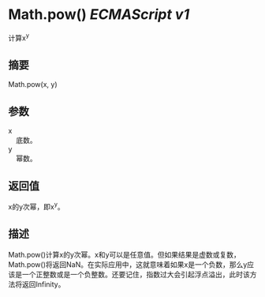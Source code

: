 # Math.pow() _ECMAScript v1_

计算x<sup>y</sup>

## 摘要

Math.pow(x, y)

## 参数

x  
    底数。  
y  
    幂数。

## 返回值

x的y次幂，即x<sup>y</sup>。

## 描述

Math.pow()计算x的y次幂。x和y可以是任意值。但如果结果是虚数或复数，Math.pow()将返回NaN。在实际应用中，这就意味着如果x是一个负数，那么y应该是一个正整数或是一个负整数。还要记住，指数过大会引起浮点溢出，此时该方法将返回Infinity。

